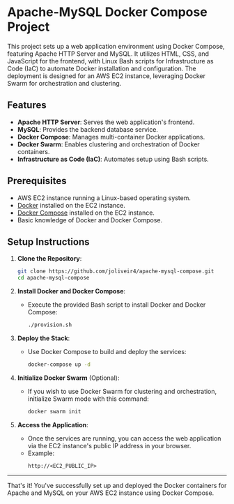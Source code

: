 # Apache-MySQL Docker Compose Project

This project sets up a web application environment using Docker Compose, featuring Apache HTTP Server and MySQL. It utilizes HTML, CSS, and JavaScript for the frontend, with Linux Bash scripts for Infrastructure as Code (IaC) to automate Docker installation and configuration. The deployment is designed for an AWS EC2 instance, leveraging Docker Swarm for orchestration and clustering.

## Features

- **Apache HTTP Server**: Serves the web application's frontend.
- **MySQL**: Provides the backend database service.
- **Docker Compose**: Manages multi-container Docker applications.
- **Docker Swarm**: Enables clustering and orchestration of Docker containers.
- **Infrastructure as Code (IaC)**: Automates setup using Bash scripts.

## Prerequisites

- AWS EC2 instance running a Linux-based operating system.
- [Docker](https://docs.docker.com/get-docker/) installed on the EC2 instance.
- [Docker Compose](https://docs.docker.com/compose/install/) installed on the EC2 instance.
- Basic knowledge of Docker and Docker Compose.

## Setup Instructions

1. **Clone the Repository**:
   ```bash
   git clone https://github.com/joliveir4/apache-mysql-compose.git
   cd apache-mysql-compose

2. **Install Docker and Docker Compose**:
    - Execute the provided Bash script to install Docker and Docker Compose:
      ```bash
      ./provision.sh
      ```

3. **Deploy the Stack**:
    - Use Docker Compose to build and deploy the services:
      ```bash
      docker-compose up -d
      ```

4. **Initialize Docker Swarm** (Optional):
    - If you wish to use Docker Swarm for clustering and orchestration, initialize Swarm mode with this command:
      ```bash
      docker swarm init
      ```

5. **Access the Application**:
    - Once the services are running, you can access the web application via the EC2 instance's public IP address in your browser.
    - Example:
      ```plaintext
      http://<EC2_PUBLIC_IP>
      ```

---

That's it! You've successfully set up and deployed the Docker containers for Apache and MySQL on your AWS EC2 instance using Docker Compose.

